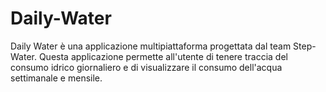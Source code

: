 # Daily-Water
Daily Water è una applicazione multipiattaforma progettata dal team Step-Water.
Questa applicazione permette all'utente di tenere traccia del consumo idrico giornaliero e di visualizzare il consumo dell'acqua settimanale e mensile.
